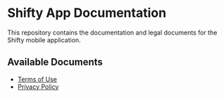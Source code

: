# Shifty App Documentation

This repository contains the documentation and legal documents for the Shifty mobile application.

## Available Documents

- [Terms of Use](docs/TermsOfUse.md)
- [Privacy Policy](docs/PrivacyPolicy.md)